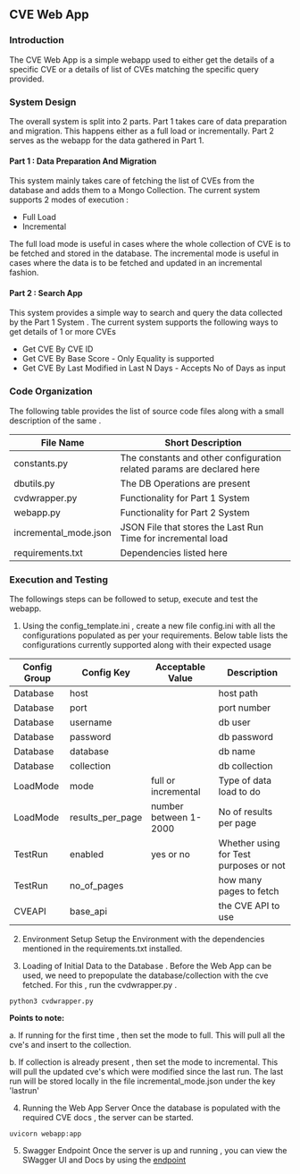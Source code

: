 ## CVE Web App 

### Introduction 
The CVE Web App is a simple webapp used to either get the details of a specific CVE or a details of list of CVEs matching the specific query provided. 

### System Design
The overall system is split into 2 parts. Part 1 takes care of data preparation and migration. This happens either as a full load or incrementally. Part 2 serves as the webapp for the data gathered in Part 1. 

#### Part 1 : Data Preparation And Migration 
This system mainly takes care of fetching the list of CVEs from the database and adds them to a Mongo Collection. The current system supports 2 modes of execution : 
- Full Load 
- Incremental 

The full load mode is useful in cases where the whole collection of CVE is to be fetched and stored in the database. 
The incremental mode is useful in cases where the data is to be fetched and updated in an incremental fashion. 

#### Part 2 : Search App 
This system provides a simple way to search and query the data collected by the Part 1 System . The current system supports the following ways to get details of 1 or more CVEs 
- Get CVE By CVE ID 
- Get CVE By Base Score - Only Equality is supported 
- Get CVE By Last Modified in Last N Days - Accepts No of Days as input

### Code Organization 
The following table provides the list of source code files along with a small description of the same . 


|File Name|Short Description|
|---|---|
|constants.py|The constants and other configuration related params are declared here|
|dbutils.py|The DB Operations are present|
|cvdwrapper.py|Functionality for Part 1 System|
|webapp.py|Functionality for Part 2 System|
|incremental_mode.json|JSON File that stores the Last Run Time for incremental load
|requirements.txt|Dependencies listed here|

### Execution and Testing 
The followings steps can be followed to setup, execute and test the webapp. 

1. Using the config_template.ini , create a new file config.ini with all the configurations populated as per your requirements. 
Below table lists the configurations currently supported along with their expected usage 

|Config Group|Config Key|Acceptable Value|Description|
|---|---|---|---|
|Database|host||host path|
|Database|port||port number|
|Database|username||db user|
|Database|password||db password|
|Database|database||db name|
|Database|collection||db collection|
|LoadMode|mode|full or incremental|Type of data load to do|
|LoadMode|results_per_page|number between 1-2000|No of results per page|
|TestRun|enabled|yes or no|Whether using for Test purposes or not|
|TestRun|no_of_pages||how many pages to fetch|
|CVEAPI|base_api||the CVE API to use|

2. Environment Setup 
Setup the Environment with the dependencies mentioned in the requirements.txt installed. 

3. Loading of Initial Data to the Database . 
Before the Web App can be used, we need to prepopulate the database/collection with the cve fetched. For this , run the cvdwrapper.py . 

```
python3 cvdwrapper.py
```
**Points to note:**

a. If running for the first time , then set the mode to full. This will pull all the cve's and insert to the collection.

b. If collection is already present , then set the mode to incremental. This will pull the updated cve's which were modified since the last run. The last run will be stored locally in the file incremental_mode.json under the key 'lastrun'



4. Running the Web App Server 
Once the database is populated with the required CVE docs , the server can be started. 

```
uvicorn webapp:app 
```

5. Swagger Endpoint 
Once the server is up and running , you can view the SWagger UI and Docs by using the [endpoint](http://127.0.0.1:8000/docs#) 



